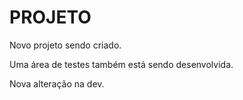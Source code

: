 # PROJETO

Novo projeto sendo criado.

Uma área de testes também está sendo desenvolvida.

Nova alteração na dev.
